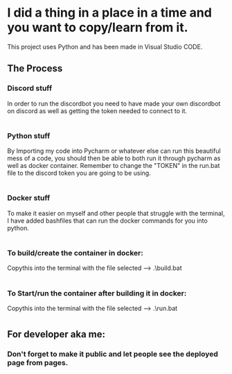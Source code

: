 # I did a thing in a place in a time and you want to copy/learn from it.

This project uses Python and has been made in Visual Studio CODE.

## The Process


### Discord stuff
In order to run the discordbot you need to have made your own discordbot on discord as well as getting the token needed to connect to it.

#

### Python stuff

By Importing my code into Pycharm or whatever else can run this beautiful mess of a code, you should then be able to both run it through pycharm as well as docker container.
Remember to change the "TOKEN" in the run.bat file to the discord token you are going to be using.

#

### Docker stuff

To make it easier on myself and other people that struggle with the terminal, I have added bashfiles that can run the docker commands for you into python.

#

### To build/create the container in docker:
Copythis into the terminal with the file selected -->  .\build.bat

#

### To Start/run the container after building it in docker:

Copythis into the terminal with the file selected -->  .\run.bat



#
#
## For developer aka me:
### Don't forget to make it public and let people see the deployed page from pages.
